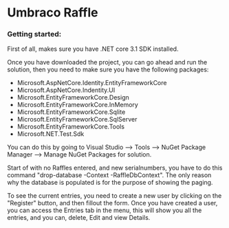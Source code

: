 # Umbraco Raffle
### Getting started:
First of all, makes sure you have .NET core 3.1 SDK installed.

Once you have downloaded the project, you can go ahead and run the solution, then you need to make sure you have the following packages:
- Microsoft.AspNetCore.Identity.EntityFrameworkCore
- Microsoft.AspNetCore.Indentity.UI
- Microsoft.EntityFrameworkCore.Design
- Microsoft.EntityFrameworkCore.InMemory
- Microsoft.EntityFrameworkCore.Sqlite
- Microsoft.EntityFrameworkCore.SqlServer
- Microsoft.EntityFrameworkCore.Tools
- Microsoft.NET.Test.Sdk

You can do this by going to Visual Studio --> Tools --> NuGet Package Manager --> Manage NuGet Packages for solution.

Start of with no Raffles entered, and new serialnumbers, you have to do this command "drop-database -Context -RaffleDbContext".
The only reason why the database is populated is for the purpose of showing the paging.

To see the current entries, you need to create a new user by clicking on the "Register" button, and then fillout the form. 
Once you have created a user, you can access the Entries tab in the menu, this will show you all the entries, and you can, delete, Edit and view Details.

